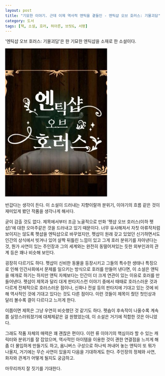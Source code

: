 ```yaml
---
layout: post
title: "기묘한 이야기. 근데 이제 역사적 앤틱을 곁들인 - 엔틱샵 오브 호러스: 기물괴담"
category: 도서
tags: [책, 소설, 호러, 허아른, 브릿G, 서평]
---
```


'엔틱샵 오브 호러스: 기물괴담'은
한 기묘한 엔틱샵을 소재로 한 소설이다.

![표지](/images/book/antique-shop-of-horrors-book.jpg)

반갑다는 생각이 든다.
이 소설이 드러내는 지향이랄까 분위기, 이야기의 흐름 같은 것이
재미있게 봤던 작품을 생각나게 해서다.

굳이 감출 것도 없다.
제목에서부터 조금 노골적으로 만화 '펫샵 오브 호러스(이하 펫샵)'에 대한 오마주같은 것을 드러내고 있기 때문이다.
너무 유사해져서 자칫 아류작처럼 보이지는 않도록 펫샵을 엔틱샵으로 바꾸었지만,
펫샵이 원래 갖고 있었던 신기하면서도 인간의 상식에서 빗겨나 있어 살짝 뒤틀린 느낌이 있고 그게 호러 분위기를 자아낸다는 것,
뭔가 사연이 있는 주인장과 그의 세계와는 완전히 동떨어져있는 듯한 외부인과의 관계 등은 꽤나 비슷해 보인다.

굉장히 다르기도 하다.
펫샵이 신비한 동물을 등장시키고 그들의 특수한 생태나 특징으로 인해 인간사회에서 문제를 일으키는 방식으로 호러를 만들어 낸다면,
이 소설은 앤틱을 매개로 하기는 하지만 앤틱 자체보다는 인간이 더 크게 연관이 있는 이유로 호러를 만들어낸다.
펫샵이 제목과 달리 대게 판타지스런 이야기 중에서 때때로 호러스러운 것과 다르게 전체적으로 호러스러운 점이나,
신화나 전설 등의 판타지에 기대고 있는 것에 비해 역사적인 것에 기대고 있다는 것도 다른 점이다.
이런 것들이 제목이 줬던 첫인상과 달리 볼수록 결이 다르다고 느끼게 한다.

이쯤이면 제목은 그냥 우연히 비슷했던 것 같기도 하다.
펫숍이 후속작이 나올수록 계속 쫌 실망스러워졌기에 대체제같은 걸 원했었는데,
이 소설은 거기에 적합한 것은 아니었다.

그래도 작품 자체의 매력은 꽤 괜찮은 편이다.
이런 류 이야기의 핵심이라 할 수 있는 캐릭터와 분위기를 잘 잡았으며,
역사적인 아이템을 이용한 것이 괜한 연결점을 느끼게 해 좀 더 몰입하게 만들기도 하고,
옴니버스 구성으로 하나씩 꺼내어 놓는 앤틱이 또 뭐가 나올지, 거기에는 무슨 사연이 있을지 다음을 기대하게도 한다.
주인장의 정체와 사연, 화자와 관계가 어떻게 될지도 궁금하고.

마무리까지 잘 짓기를 기대한다.
